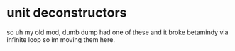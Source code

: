 # unit deconstructors
so uh my old mod, dumb dump had one of these and it broke betamindy via infinite loop so im moving them here.
